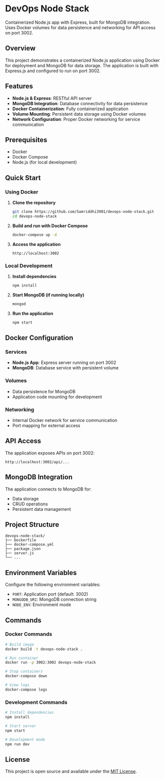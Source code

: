 # DevOps Node Stack

Containerized Node.js app with Express, built for MongoDB integration. Uses Docker volumes for data persistence and networking for API access on port 3002.

## Overview

This project demonstrates a containerized Node.js application using Docker for deployment and MongoDB for data storage. The application is built with Express.js and configured to run on port 3002.

## Features

- **Node.js & Express**: RESTful API server
- **MongoDB Integration**: Database connectivity for data persistence
- **Docker Containerization**: Fully containerized application
- **Volume Mounting**: Persistent data storage using Docker volumes
- **Network Configuration**: Proper Docker networking for service communication

## Prerequisites

- Docker
- Docker Compose
- Node.js (for local development)

## Quick Start

### Using Docker

1. **Clone the repository**
   ```bash
   git clone https://github.com/Samriddhi3901/devops-node-stack.git
   cd devops-node-stack
   ```

2. **Build and run with Docker Compose**
   ```bash
   docker-compose up -d
   ```

3. **Access the application**
   ```
   http://localhost:3002
   ```

### Local Development

1. **Install dependencies**
   ```bash
   npm install
   ```

2. **Start MongoDB (if running locally)**
   ```bash
   mongod
   ```

3. **Run the application**
   ```bash
   npm start
   ```

## Docker Configuration

### Services
- **Node.js App**: Express server running on port 3002
- **MongoDB**: Database service with persistent volume

### Volumes
- Data persistence for MongoDB
- Application code mounting for development

### Networking
- Internal Docker network for service communication
- Port mapping for external access

## API Access

The application exposes APIs on port 3002:
```
http://localhost:3002/api/...
```

## MongoDB Integration

The application connects to MongoDB for:
- Data storage
- CRUD operations
- Persistent data management

## Project Structure

```
devops-node-stack/
├── Dockerfile
├── docker-compose.yml
├── package.json
├── server.js
└── ...
```

## Environment Variables

Configure the following environment variables:
- `PORT`: Application port (default: 3002)
- `MONGODB_URI`: MongoDB connection string
- `NODE_ENV`: Environment mode

## Commands

### Docker Commands
```bash
# Build image
docker build -t devops-node-stack .

# Run container
docker run -p 3002:3002 devops-node-stack

# Stop containers
docker-compose down

# View logs
docker-compose logs
```

### Development Commands
```bash
# Install dependencies
npm install

# Start server
npm start

# Development mode
npm run dev
```

## License

This project is open source and available under the [MIT License](LICENSE).
